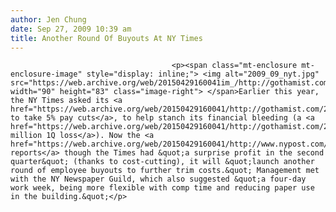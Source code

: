 ```yaml
---
author: Jen Chung
date: Sep 27, 2009 10:39 am
title: Another Round Of Buyouts At NY Times
---
```


	
										<p><span class="mt-enclosure mt-enclosure-image" style="display: inline;"> <img alt="2009_09_nyt.jpg" src="https://web.archive.org/web/20150429160041im_/http://gothamist.com/attachments/jen/2009_09_nyt.jpg" width="90" height="83" class="image-right"> </span>Earlier this year, the NY Times asked its <a href="https://web.archive.org/web/20150429160041/http://gothamist.com/2009/05/05/ny_times_union_takes_5_pay_cut_glob.php">union to take 5% pay cuts</a>, to help stanch its financial bleeding (a <a href="https://web.archive.org/web/20150429160041/http://gothamist.com/2009/04/21/ny_times_lost_74_million_during_fir.php">$74 million 1Q loss</a>). Now the <a href="https://web.archive.org/web/20150429160041/http://www.nypost.com/p/news/business/times_buyout_is_back_thi3OilWTQmZKl33tP0F0O">Post reports</a> though the Times had &quot;a surprise profit in the second quarter&quot; (thanks to cost-cutting), it will &quot;launch another round of employee buyouts to further trim costs.&quot; Management met with the NY Newspaper Guild, which also suggested &quot;a four-day work week, being more flexible with comp time and reducing paper use in the building.&quot;</p>					
										
									
				